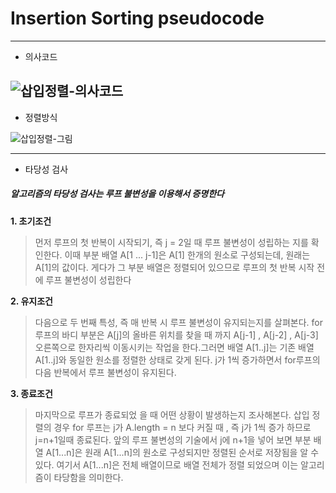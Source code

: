 # Insertion Sorting pseudocode
----
- 의사코드

![삽입정렬-의사코드](https://user-images.githubusercontent.com/70448161/92952926-c0349080-f49b-11ea-9878-9413450057af.PNG)
----
- 정렬방식

![삽입정렬-그림](https://user-images.githubusercontent.com/70448161/92952941-c6c30800-f49b-11ea-80a0-fa4ad60881a8.PNG)

----
- 타당성 검사

##### 알고리즘의 타당성 검사는 루프 불변성을 이용해서 증명한다

**1. 초기조건**
>먼저 루프의 첫 반복이 시작되기, 즉 j = 2일 때 루프 불변성이 성립하는 지를 확인한다. 이때 부분 배열 A[1 ... j-1]은 A[1] 한개의 원소로 구성되는데, 원래는 A[1]의 값이다. 게다가 그 부분 배열은 정렬되어 있으므로 루프의 첫 반복 시작 전에 루프 불변성이 성립한다

**2. 유지조건**
> 다음으로 두 번째 특성, 즉 매 반복 시 루프 불변성이 유지되는지를 살펴본다. for 루프의 바디 부분은 A[j]의 올바른 위치를 찾을 때 까지 A[j-1] , A[j-2] , A[j-3] 오른쪽으로 한자리씩 이동시키는 작업을 한다.그러면 배열 A[1..j]는 기존 배열 A[1..j]와 동일한 원소를 정렬한 상태로 갖게 된다. j가 1씩 증가하면서 for루프의 다음 반복에서 루프 불변성이 유지된다.

**3. 종료조건**
> 마지막으로 루프가 종료되었 을 때 어떤 상황이 발생하는지 조사해본다. 삽입 정렬의 경우 for 루프는 j가 A.length = n 보다 커질 때 , 즉 j가 1씩 증가 하므로 j=n+1일때 종료된다. 앞의 루프 불변성의 기술에서 j에 n+1을 넣어 보면 부분 배열 A[1...n]은 원래 A[1...n]의 원소로 구성되지만 정렬된 순서로 저장됨을 알 수 있다. 여기서 A[1...n]은 전체 배열이므로 배열 전체가 정렬 되었으며 이는 알고리즘이 타당함을 의미한다.
